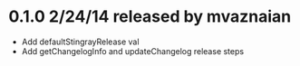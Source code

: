 # 0.1.0 2/24/14 released by mvaznaian
* Add defaultStingrayRelease val
* Add getChangelogInfo and updateChangelog release steps
